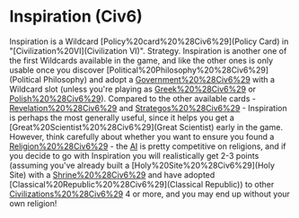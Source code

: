 # Inspiration (Civ6)

Inspiration is a Wildcard [Policy%20card%20%28Civ6%29](Policy Card) in "[Civilization%20VI](Civilization VI)".
Strategy.
Inspiration is another one of the first Wildcards available in the game, and like the other ones is only usable once you discover [Political%20Philosophy%20%28Civ6%29](Political Philosophy) and adopt a [Government%20%28Civ6%29](government) with a Wildcard slot (unless you're playing as [Greek%20%28Civ6%29](Greece) or [Polish%20%28Civ6%29](Poland)). Compared to the other available cards - [Revelation%20%28Civ6%29](Revelation) and [Strategos%20%28Civ6%29](Strategos) - Inspiration is perhaps the most generally useful, since it helps you get a [Great%20Scientist%20%28Civ6%29](Great Scientist) early in the game. However, think carefully about whether you want to ensure you found a [Religion%20%28Civ6%29](religion) - the [AI](AI) is pretty competitive on religions, and if you decide to go with Inspiration you will realistically get 2-3 points (assuming you've already built a [Holy%20Site%20%28Civ6%29](Holy Site) with a [Shrine%20%28Civ6%29](Shrine) and have adopted [Classical%20Republic%20%28Civ6%29](Classical Republic)) to other [Civilizations%20%28Civ6%29](civilizations') 4 or more, and you may end up without your own religion!
